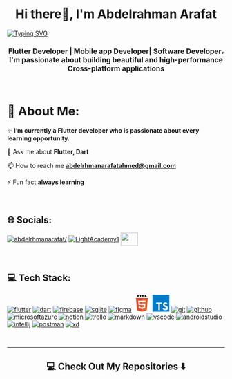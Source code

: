 <h1 align="center">Hi there👋, I'm Abdelrahman Arafat
</h1><a href="https://git.io/typing-svg"><img src="https://readme-typing-svg.demolab.com?font=fira+code&amp;pause=1000&amp;color=0000FF&amp;center=true&amp;vCenter=true&amp;width=1000&amp;lines=Weclome+to+Abdelrahman's+Github!" alt="Typing SVG"></a>
<h3 align="center">Flutter Developer | Mobile app Developer| Software Developer، I'm passionate about building beautiful and high-performance Cross-platform applications
</h3>

<br>

# 💫 About Me:

✨ **I’m currently a Flutter developer who is passionate about every learning opportunity.**

💬 Ask me about **Flutter, Dart**

📫 How to reach me **abdelrhmanarafatahmed@gmail.com**

⚡ Fun fact **always learning**

<br>

## 🌐 Socials:

<a href="https://www.linkedin.com/in/abdelrhmanarafat/" target="blank"><img align="center" src="https://raw.githubusercontent.com/rahuldkjain/github-profile-readme-generator/master/src/images/icons/Social/linked-in-alt.svg" alt="abdelrhmanarafat/" height="30" width="40" /></a>
<a href="https://stackoverflow.com/users/18286217/abdelrhman-arafat" target="blank"><img align="center" src="https://cdn2.iconfinder.com/data/icons/social-icons-33/128/Stack_Overflow-512.png" alt="LightAcademy1" height="30" width="40" /></a>
<a href="https://medium.com/@AbdelrhmanArafat" target="blank"><img align="center" src="https://cdn-icons-png.freepik.com/512/5968/5968906.png" height="30" width="40" /></a>

<br>

## 💻 Tech Stack:

<p align="left"> 
<a href="https://flutter.dev" target="_blank" rel="noreferrer"> <img src="https://www.vectorlogo.zone/logos/flutterio/flutterio-icon.svg" alt="flutter" width="40" height="40"/></a>
<a href="https://dart.dev" target="_blank" rel="noreferrer"> <img src="https://www.vectorlogo.zone/logos/dartlang/dartlang-icon.svg" alt="dart" width="40" height="40"/></a>
<a href="https://firebase.google.com/" target="_blank" rel="noreferrer"> <img src="https://www.vectorlogo.zone/logos/firebase/firebase-icon.svg" alt="firebase" width="40" height="40"/></a>
<a href="https://www.sqlite.org/" target="_blank" rel="noreferrer"> <img src="https://encrypted-tbn0.gstatic.com/images?q=tbn:ANd9GcTK-F27_MERDnxTvwVSbdvmR_xU7HPAgjVZGg_2cBj1Cw&s" alt="sqlite" width="60" height="40"/></a>
<a href="https://www.figma.com/" target="_blank" rel="noreferrer"> <img src="https://www.vectorlogo.zone/logos/figma/figma-icon.svg" alt="figma" width="40" height="40"/></a>
<a href="https://www.w3.org/html/" target="_blank" rel="noreferrer"> <img src="https://raw.githubusercontent.com/devicons/devicon/master/icons/html5/html5-original-wordmark.svg" alt="html5" width="40" height="40"/></a>
<a href="https://www.typescriptlang.org/" target="_blank" rel="noreferrer"> <img src="https://raw.githubusercontent.com/devicons/devicon/master/icons/typescript/typescript-original.svg" alt="typescript" width="40" height="40"/></a>
<a href="https://git-scm.com/" target="_blank" rel="noreferrer"> <img src="https://encrypted-tbn0.gstatic.com/images?q=tbn:ANd9GcSA2hHRQlhUF-W6x8jEEObzzLZFLETqmIDpGrLn3_gRTw&s" alt="git" width="40" height="40"/></a>
<a href="https://github.com/" target="_blank" rel="noreferrer"> <img src="https://w7.pngwing.com/pngs/646/324/png-transparent-github-computer-icons-github-logo-monochrome-head-thumbnail.png" alt="github" width="40" height="40"/></a>
<a href="https://azure.microsoft.com/en-us" target="_blank" rel="noreferrer"> <img src="https://cdn.iconscout.com/icon/free/png-256/free-azure-devops-3628645-3029870.png?f=webp" alt="microsoftazure" width="40" height="40"/></a>
<a href="https://www.notion.so/" target="_blank" rel="noreferrer"> <img src="https://upload.wikimedia.org/wikipedia/commons/thumb/e/e9/Notion-logo.svg/2048px-Notion-logo.svg.png" alt="notion" width="40" height="40"/></a>
<a href="https://trello.com/" target="_blank" rel="noreferrer"> <img src="https://w7.pngwing.com/pngs/115/721/png-transparent-trello-social-icons-icon.png" alt="trello" width="40" height="40"/></a>
<a href="https://www.markdownguide.org/getting-started/" target="_blank" rel="noreferrer"> <img src="https://static-00.iconduck.com/assets.00/markdown-icon-512x377-orv0kgr5.png" alt="markdown" width="40" height="40"/></a>
<a href="https://code.visualstudio.com/" target="_blank" rel="noreferrer"> <img src="https://w7.pngwing.com/pngs/512/824/png-transparent-visual-studio-code-hd-logo-thumbnail.png" alt="vscode" width="40" height="40"/></a>
<a href="https://developer.android.com/studio" target="_blank" rel="noreferrer"> <img src="https://upload.wikimedia.org/wikipedia/commons/thumb/c/c1/Android_Studio_icon_%282023%29.svg/1024px-Android_Studio_icon_%282023%29.svg.png" alt="androidstudio" width="40" height="40"/></a>
<a href="https://www.jetbrains.com/idea/" target="_blank" rel="noreferrer"> <img src="https://w7.pngwing.com/pngs/747/41/png-transparent-intellij-macos-bigsur-icon-thumbnail.png" alt="intellij" width="40" height="40"/></a>
<a href="https://www.postman.com/" target="_blank" rel="noreferrer"> <img src="https://uxwing.com/wp-content/themes/uxwing/download/brands-and-social-media/postman-icon.png" alt="postman" width="40" height="40"/></a>
<a href="https://www.adobe.com/products/xd.html" target="_blank" rel="noreferrer"> <img src="https://play-lh.googleusercontent.com/kaox1VteLsWAuNxPxhm8t4llaoyFhxzDjo9g4Hdf92bKdT_Sn6Yrdku6rApuc5ktirw" alt="xd" width="40" height="40"/></a> 
</p>

<br>
<hr>

<h2  align="center">💻 Check Out My Repositories ⬇️ </h2>

<!--
### Hi there 👋
**AbdelrhmanArafat/AbdelrhmanArafat** is a ✨ _special_ ✨ repository because its `README.md` (this file) appears on your GitHub profile.

Here are some ideas to get you started:

- 🔭 I’m currently working on ...
- 🌱 I’m currently learning ...
- 👯 I’m looking to collaborate on ...
- 🤔 I’m looking for help with ...
- 💬 Ask me about ...
- 📫 How to reach me: ...
- 😄 Pronouns: ...
- ⚡ Fun fact: ...

<h3 align="left">Languages and Tools:</h3>
<a href="https://developer.android.com" target="_blank" rel="noreferrer"> <img src="https://raw.githubusercontent.com/devicons/devicon/master/icons/android/android-original-wordmark.svg" alt="android" width="40" height="40"/> </a> 
<a href="https://www.djangoproject.com/" target="_blank" rel="noreferrer"> <img src="https://cdn.worldvectorlogo.com/logos/django.svg" alt="django" width="40" height="40"/> </a> 
<a href="https://graphql.org" target="_blank" rel="noreferrer"> <img src="https://www.vectorlogo.zone/logos/graphql/graphql-icon.svg" alt="graphql" width="40" height="40"/> </a> 
<a href="https://www.java.com" target="_blank" rel="noreferrer"> <img src="https://raw.githubusercontent.com/devicons/devicon/master/icons/java/java-original.svg" alt="java" width="40" height="40"/> </a> 
<a href="https://developer.mozilla.org/en-US/docs/Web/JavaScript" target="_blank" rel="noreferrer"> <img src="https://raw.githubusercontent.com/devicons/devicon/master/icons/javascript/javascript-original.svg" alt="javascript" width="40" height="40"/> </a> 
<a href="https://kotlinlang.org" target="_blank" rel="noreferrer"> <img src="https://www.vectorlogo.zone/logos/kotlinlang/kotlinlang-icon.svg" alt="kotlin" width="40" height="40"/> </a> <a href="https://www.mongodb.com/" target="_blank" rel="noreferrer"> <img src="https://raw.githubusercontent.com/devicons/devicon/master/icons/mongodb/mongodb-original-wordmark.svg" alt="mongodb" width="40" height="40"/> </a> 
<a href="https://www.mysql.com/" target="_blank" rel="noreferrer"> <img src="https://raw.githubusercontent.com/devicons/devicon/master/icons/mysql/mysql-original-wordmark.svg" alt="mysql" width="40" height="40"/> </a> 
<a href="https://nodejs.org" target="_blank" rel="noreferrer"> <img src="https://raw.githubusercontent.com/devicons/devicon/master/icons/nodejs/nodejs-original-wordmark.svg" alt="nodejs" width="40" height="40"/> </a> 
<a href="https://www.postgresql.org" target="_blank" rel="noreferrer"> <img src="https://raw.githubusercontent.com/devicons/devicon/master/icons/postgresql/postgresql-original-wordmark.svg" alt="postgresql" width="40" height="40"/> </a> 
<a href="https://www.python.org" target="_blank" rel="noreferrer"> <img src="https://raw.githubusercontent.com/devicons/devicon/master/icons/python/python-original.svg" alt="python" width="40" height="40"/>
-->
